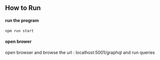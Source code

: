 ## How to Run

#### run the program
`npm run start` 

#### open brower

open browser and browse the url : localhost:5001/graphql
and run queries





